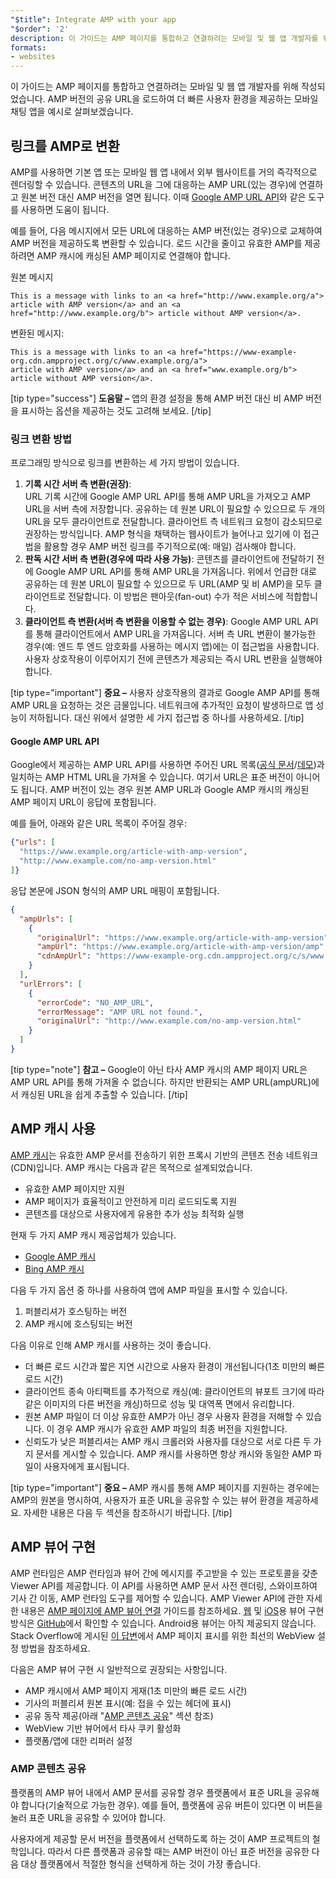 ```yaml
---
"$title": Integrate AMP with your app
"$order": '2'
description: 이 가이드는 AMP 페이지를 통합하고 연결하려는 모바일 및 웹 앱 개발자를 위해 작성되었습니다. AMP 버전의 공유 URL을 로드하여 더 빠른 사용자 환경을 제공하는 모바일 채팅 앱을 예시로...
formats:
- websites
---
```


이 가이드는 AMP 페이지를 통합하고 연결하려는 모바일 및 웹 앱 개발자를 위해 작성되었습니다. AMP 버전의 공유 URL을 로드하여 더 빠른 사용자 환경을 제공하는 모바일 채팅 앱을 예시로 살펴보겠습니다.

## 링크를 AMP로 변환

AMP를 사용하면 기본 앱 또는 모바일 웹 앱 내에서 외부 웹사이트를 거의 즉각적으로 렌더링할 수 있습니다. 콘텐츠의 URL을 그에 대응하는 AMP URL(있는 경우)에 연결하고 원본 버전 대신 AMP 버전을 열면 됩니다. 이때 [Google AMP URL API](https://developers.google.com/amp/cache/use-amp-url)와 같은 도구를 사용하면 도움이 됩니다.

예를 들어, 다음 메시지에서 모든 URL에 대응하는 AMP 버전(있는 경우)으로 교체하여 AMP 버전을 제공하도록 변환할 수 있습니다. 로드 시간을 줄이고 유효한 AMP를 제공하려면 AMP 캐시에 캐싱된 AMP 페이지로 연결해야 합니다.

원본 메시지

```text
This is a message with links to an <a href="http://www.example.org/a">
article with AMP version</a> and an <a href="http://www.example.org/b"> article without AMP version</a>.
```

변환된 메시지:

```text
This is a message with links to an <a href="https://www-example-org.cdn.ampproject.org/c/www.example.org/a">
article with AMP version</a> and an <a href="www.example.org/b"> article without AMP version</a>.
```

[tip type="success"] <strong>도움말 –</strong> 앱의 환경 설정을 통해 AMP 버전 대신 비 AMP 버전을 표시하는 옵션을 제공하는 것도 고려해 보세요. [/tip]

### 링크 변환 방법

프로그래밍 방식으로 링크를 변환하는 세 가지 방법이 있습니다.

1. **기록 시간 서버 측 변환(권장)**: <br> URL 기록 시간에 Google AMP URL API를 통해 AMP URL을 가져오고 AMP URL을 서버 측에 저장합니다. 공유하는 데 원본 URL이 필요할 수 있으므로 두 개의 URL을 모두 클라이언트로 전달합니다. 클라이언트 측 네트워크 요청이 감소되므로 권장하는 방식입니다. AMP 형식을 채택하는 웹사이트가 늘어나고 있기에 이 접근법을 활용할 경우 AMP 버전 링크를 주기적으로(예: 매일) 검사해야 합니다.
2. **판독 시간 서버 측 변환(경우에 따라 사용 가능)**: 콘텐츠를 클라이언트에 전달하기 전에 Google AMP URL API를 통해 AMP URL을 가져옵니다. 위에서 언급한 대로 공유하는 데 원본 URL이 필요할 수 있으므로 두 URL(AMP 및 비 AMP)을 모두 클라이언트로 전달합니다. 이 방법은 팬아웃(fan-out) 수가 적은 서비스에 적합합니다.
3. **클라이언트 측 변환(서버 측 변환을 이용할 수 없는 경우)**: Google AMP URL API를 통해 클라이언트에서 AMP URL을 가져옵니다. 서버 측 URL 변환이 불가능한 경우(예: 엔드 투 엔드 암호화를 사용하는 메시지 앱)에는 이 접근법을 사용합니다. 사용자 상호작용이 이루어지기 전에 콘텐츠가 제공되는 즉시 URL 변환을 실행해야 합니다.

[tip type="important"] <strong>중요 –</strong> 사용자 상호작용의 결과로 Google AMP API를 통해 AMP URL을 요청하는 것은 금물입니다. 네트워크에 추가적인 요청이 발생하므로 앱 성능이 저하됩니다. 대신 위에서 설명한 세 가지 접근법 중 하나를 사용하세요. [/tip]

#### Google AMP URL API

Google에서 제공하는 AMP URL API를 사용하면 주어진 URL 목록([공식 문서](https://developers.google.com/amp/cache/use-amp-url)/[데모](../../../documentation/examples/documentation/Using_the_AMP_URL_API.html))과 일치하는 AMP HTML URL을 가져올 수 있습니다. 여기서 URL은 표준 버전이 아니어도 됩니다. AMP 버전이 있는 경우 원본 AMP URL과 Google AMP 캐시의 캐싱된 AMP 페이지 URL이 응답에 포함됩니다.

예를 들어, 아래와 같은 URL 목록이 주어질 경우:

```json
{"urls": [
  "https://www.example.org/article-with-amp-version",
  "http://www.example.com/no-amp-version.html"
]}
```

응답 본문에 JSON 형식의 AMP URL 매핑이 포함됩니다.

```json
{
  "ampUrls": [
    {
      "originalUrl": "https://www.example.org/article-with-amp-version",
      "ampUrl": "https://www.example.org/article-with-amp-version/amp",
      "cdnAmpUrl": "https://www-example-org.cdn.ampproject.org/c/s/www.example.org/article-with-amp-version"
    }
  ],
  "urlErrors": [
    {
      "errorCode": "NO_AMP_URL",
      "errorMessage": "AMP URL not found.",
      "originalUrl": "http://www.example.com/no-amp-version.html"
    }
  ]
}
```

[tip type="note"] <strong>참고 –</strong> Google이 아닌 타사 AMP 캐시의 AMP 페이지 URL은 AMP URL API를 통해 가져올 수 없습니다. 하지만 반환되는 AMP URL(ampURL)에서 캐싱된 URL을 쉽게 추출할 수 있습니다. [/tip]

## AMP 캐시 사용

[AMP 캐시](../../../documentation/guides-and-tutorials/learn/amp-caches-and-cors/how_amp_pages_are_cached.md)는 유효한 AMP 문서를 전송하기 위한 프록시 기반의 콘텐츠 전송 네트워크(CDN)입니다. AMP 캐시는 다음과 같은 목적으로 설계되었습니다.

- 유효한 AMP 페이지만 지원
- AMP 페이지가 효율적이고 안전하게 미리 로드되도록 지원
- 콘텐츠를 대상으로 사용자에게 유용한 추가 성능 최적화 실행

현재 두 가지 AMP 캐시 제공업체가 있습니다.

- [Google AMP 캐시](https://developers.google.com/amp/cache/)
- [Bing AMP 캐시](https://www.bing.com/webmaster/help/bing-amp-cache-bc1c884c)

다음 두 가지 옵션 중 하나를 사용하여 앱에 AMP 파일을 표시할 수 있습니다.

1. 퍼블리셔가 호스팅하는 버전
2. AMP 캐시에 호스팅되는 버전

다음 이유로 인해 AMP 캐시를 사용하는 것이 좋습니다.

- 더 빠른 로드 시간과 짧은 지연 시간으로 사용자 환경이 개선됩니다(1초 미만의 빠른 로드 시간)
- 클라이언트 종속 아티팩트를 추가적으로 캐싱(예: 클라이언트의 뷰포트 크기에 따라 같은 이미지의 다른 버전을 캐싱)하므로 성능 및 대역폭 면에서 유리합니다.
- 원본 AMP 파일이 더 이상 유효한 AMP가 아닌 경우 사용자 환경을 저해할 수 있습니다. 이 경우 AMP 캐시가 유효한 AMP 파일의 최종 버전을 지원합니다.
- 신뢰도가 낮은 퍼블리셔는 AMP 캐시 크롤러와 사용자를 대상으로 서로 다른 두 가지 문서를 게시할 수 있습니다. AMP 캐시를 사용하면 항상 캐시와 동일한 AMP 파일이 사용자에게 표시됩니다.

[tip type="important"] <strong>중요 – </strong>AMP 캐시를 통해 AMP 페이지를 지원하는 경우에는 AMP의 원본을 명시하여, 사용자가 표준 URL을 공유할 수 있는 뷰어 환경을 제공하세요. 자세한 내용은 다음 두 섹션을 참조하시기 바랍니다. [/tip]

## AMP 뷰어 구현

AMP 런타임은 AMP 런타임과 뷰어 간에 메시지를 주고받을 수 있는 프로토콜을 갖춘 Viewer API를 제공합니다. 이 API를 사용하면 AMP 문서 사전 렌더링, 스와이프하여 기사 간 이동, AMP 런타임 도구를 제어할 수 있습니다. AMP Viewer API에 관한 자세한 내용은 [AMP 페이지에 AMP 뷰어 연결](https://github.com/ampproject/amphtml/blob/master/extensions/amp-viewer-integration/integrating-viewer-with-amp-doc-guide.md) 가이드를 참조하세요. [웹](https://github.com/ampproject/amp-viewer/blob/master/mobile-web/README.md) 및 [iOS](https://github.com/ampproject/amp-viewer/tree/master/ios)용 뷰어 구현 방식은 [GitHub](https://github.com/ampproject/amp-viewer)에서 확인할 수 있습니다. Android용 뷰어는 아직 제공되지 않습니다. Stack Overflow에 게시된 [이 답변](https://stackoverflow.com/questions/44856759/does-we-need-to-change-anything-in-usual-webpage-loader-for-loading-an-amp-acce/44869038#44869038)에서 AMP 페이지 표시를 위한 최선의 WebView 설정 방법을 참조하세요.

다음은 AMP 뷰어 구현 시 일반적으로 권장되는 사항입니다.

- AMP 캐시에서 AMP 페이지 게재(1초 미만의 빠른 로드 시간)
- 기사의 퍼블리셔 원본 표시(예: 접을 수 있는 헤더에 표시)
- 공유 동작 제공(아래 "[AMP 콘텐츠 공유](integrate-with-apps.md#sharing-amp-content)" 섹션 참조)
- WebView 기반 뷰어에서 타사 쿠키 활성화
- 플랫폼/앱에 대한 리퍼러 설정

### AMP 콘텐츠 공유 <a name="sharing-amp-content"></a>

플랫폼의 AMP 뷰어 내에서 AMP 문서를 공유할 경우 플랫폼에서 표준 URL을 공유해야 합니다(기술적으로 가능한 경우). 예를 들어, 플랫폼에 공유 버튼이 있다면 이 버튼을 눌러 표준 URL을 공유할 수 있어야 합니다.

사용자에게 제공할 문서 버전을 플랫폼에서 선택하도록 하는 것이 AMP 프로젝트의 철학입니다. 따라서 다른 플랫폼과 공유할 때는 AMP 버전이 아닌 표준 버전을 공유한 다음 대상 플랫폼에서 적절한 형식을 선택하게 하는 것이 가장 좋습니다.

